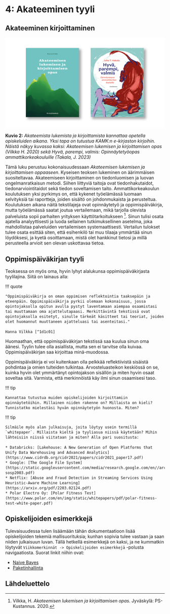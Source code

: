 # 4: Akateeminen tyyli

## Akateeminen kirjoittaminen

![Kirjanlukuvinkit](../images/lukuvinkit.png)

**Kuvio 2:** *Akateemista lukemista ja kirjoittamista kannattaa opetella opiskeluiden aikana. Yksi tapa on tutustua KAMK:n e-kirjaston kirjoihin. Näistä näkyy kuvassa kaksi: Akateemisen lukemisen ja kirjoittamisen opas (Vilkka H. 2020) sekä Hyvä, parempi, valmis: Opinnäytetyöopas ammattikorkeakouluille (Takala, J. 2023)*

Tämä luku perustuu kokonaisuudessaan *Akateemisen lukemisen ja kirjoittamisen oppaaseen*. Kyseisen teoksen lukeminen on äärimmäisen suositeltavaa. Akateemiseen kirjoittaminen on tiedonluomisen ja luovan ongelmanratkaisun metodi. Siihen liittyviä taitoja ovat tiedonhakutaidot, tiedonarviointitaidot sekä tiedon soveltamisen taito. Ammattikorkeakoulun koulutuksen yksi pyrkimys on, että kykenet työelämässä luomaan selvityksiä tai raportteja, joiden sisältö on johdonmukaista ja perusteltua. Koulutuksen aikana näitä tekstilajeja ovat opinnäytetyö ja oppimispäiväkirja, mutta työelämässä saatat joutua vertailemaan, mikä tarjolla olevista palveluista sopii parhaiten yrityksen käyttötarkoitukseen [^1d1c01]. Sinun tulisi osata ajatella analyyttisesti ja luoda sellainen tutkimuksellinen asetelma, joka mahdollistaa palveluiden vertailemisen systemaattisesti. Vertailun tulokset tulee osata esittää siten, että esihenkilö tai muu tilaaja ymmärtää sinun löydöksesi, ja kyetä osoittamaan, mistä olet hankkinut tietosi ja millä perusteella arvioit sen olevan uskottavaa tietoa.

## Oppimispäiväkirjan tyyli

Teoksessa on myös oma, hyvin lyhyt alalukunsa oppimispäiväkirjasta tyylilajina. Siitä on lainaus alla:

!!! quote

    "Oppimispäiväkirja on oman oppimisen reflektointia taaksepäin ja eteenpäin. Oppimispäiväkirja pyrkii olemaan kokonaisuus, jossa opintojaksolla opitun avulla pystyt laventamaan aiempaa osaamistasi tai muuttamaan oma ajattelutapaasi. Merkittävintä tekstissä ovat opintojaksolla esitetyt, sinulle tärkeät käsitteet tai teoriat, joiden olet huomannut muuttaneen ajatteluasi tai asenteitasi."

    Hanna Vilkka [^1d1c01]

Huomaathan, että oppimispäiväkirjan tekstissä saa kuulua sinun oma äänesi. Tyylin tulee olla asiallista, mutta sen ei tarvitse olla kuivaa. Oppimispäiväkirjan saa kirjoittaa minä-muodossa.

Oppimispäiväkirja ei voi kuitenkaan olla pelkkää reflektiivistä sisäistä pohdintaa ja omien tulteiden tulkintaa. Arvosteluasteikon keskiössä on se, kuinka hyvin olet ymmärtänyt opintojakson sisällön ja miten hyvin osaat soveltaa sitä. Varmista, että merkinnöistä käy ilmi sinun osaamisesi taso.

!!! tip

    Kannattaa tutustua muiden opiskelijoiden kirjoittamiin opinnäytetöihin. Millainen niiden rakenne on? Millaista on kieli? Tunnistatko mielestäsi hyvän opinnäytetyön huonosta. Miten?

!!! tip

    Silmäile myös alan julkaisuja, joita löytyy usein termillä `whitepaper`. Millaista kieltä ja tyyliasua niissä käytetään? Mihin lähteisiin niissä viitataan ja miten? Alla pari suositusta:

    * Databricks: [Lakehouse: A New Generation of Open Platforms that Unify Data Warehousing and Advanced Analytics](https://www.cidrdb.org/cidr2021/papers/cidr2021_paper17.pdf)
    * Google: [The Google File System](https://static.googleusercontent.com/media/research.google.com/en//archive/gfs-sosp2003.pdf)
    * Netflix: [Abuse and Fraud Detection in Streaming Services Using Heuristic-Aware Machine Learning](https://arxiv.org/pdf/2203.02124.pdf)
    * Polar Electro Oy: [Polar Fitness Test](https://www.polar.com/en/img/static/whitepapers/pdf/polar-fitness-test-white-paper.pdf)

## Opiskelijoiden esimerkkejä

Tulevaisuudessa tulen lisäämään tähän dokumentaatioon lisää opiskelijoiden tekemiä mallisuorituksia; kunhan sopivia tulee vastaan ja saan niiden julkaisuun luvan. Tällä hetkellä esimerkkejä on kaksi, ja ne kummatkin löytyvät `Viikkomerkinnät -> Opiskelijoiden esimerkkejä` -polusta navigaatiosta. Suorat linkit niihin ovat:

* [Naive Bayes](examples/naivebayes.md)
* [Paketinhallinta](examples/paketinhallinta.md)


## Lähdeluettelo

[^1d1c01]: Vilkka, H. *Akateemisen lukemisen ja kirjoittamisen opas.* Jyväskylä: PS-Kustannus. 2020.
